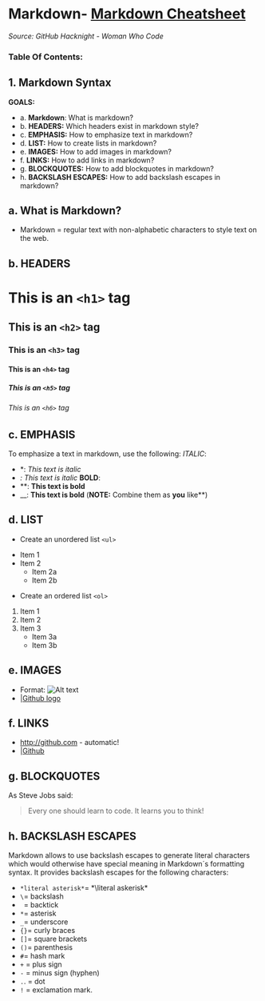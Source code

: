 # Markdown- [Markdown Cheatsheet](#1-markdown-syntax)
_Source: GitHub Hacknight - Woman Who Code_

### Table Of Contents:
## 1. Markdown Syntax
__GOALS:__
- a. __Markdown__: What is markdown?
- b. __HEADERS:__ Which headers exist in markdown style?
- c. __EMPHASIS:__ How to emphasize text in markdown?
- d. __LIST:__ How to create lists in markdown?
- e. __IMAGES:__ How to add images in markdown?
- f. __LINKS:__ How to add links in markdown?
- g. __BLOCKQUOTES:__ How to add blockquotes in markdown?
- h. __BACKSLASH ESCAPES:__ How to add backslash escapes in markdown?

 ## a. What is Markdown?
- Markdown =  regular text with non-alphabetic characters to style text on the web.

## b. HEADERS
#      This is an `<h1>` tag
##     This is an `<h2>` tag
###    This is an `<h3>` tag
####   This is an `<h4>` tag
#####  This is an `<h5>` tag
###### This is an `<h6>` tag

## c. EMPHASIS
To emphasize a text in markdown, use the following:
_ITALIC_:
- *:  *This text is italic* 
- _: _This text is italic__
__BOLD__:
- **: **This text is bold**
- __: __This text is bold__
(**NOTE:** Combine them as __you__ like**)

## d. LIST
- Create an unordered list `<ul>`
* Item 1
* Item 2
  * Item 2a
  * Item 2b
- Create an ordered list `<ol>`
1. Item 1
2. Item 2
3. Item 3
   * Item 3a
   * Item 3b
   
## e. IMAGES
- Format: ![Alt text]()
- |[Github logo](/images/logo.png)

## f. LINKS
- http://github.com - automatic!
- |[Github](http://github.com)

## g. BLOCKQUOTES
As Steve Jobs said:
> Every one should learn to code.
> It learns you to think!

## h. BACKSLASH ESCAPES
Markdown allows to use backslash escapes to generate literal characters which would otherwise have special meaning in Markdown´s formatting syntax. It provides backslash escapes for the following characters:
- `*literal asterisk*`= *\literal askerisk\*
- `\`= backslash
- ` `= backtick
- `*`= asterisk
- `_`= underscore
- `{}`= curly braces
- `[]`= square brackets
- `()`= parenthesis
- `#`= hash mark
- `+` = plus sign
- `-` = minus sign (hyphen)
- `.`. = dot
- `!` = exclamation mark.



